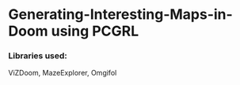 # Generating-Interesting-Maps-in-Doom using PCGRL
### Libraries used:
ViZDoom, MazeExplorer, Omgifol
